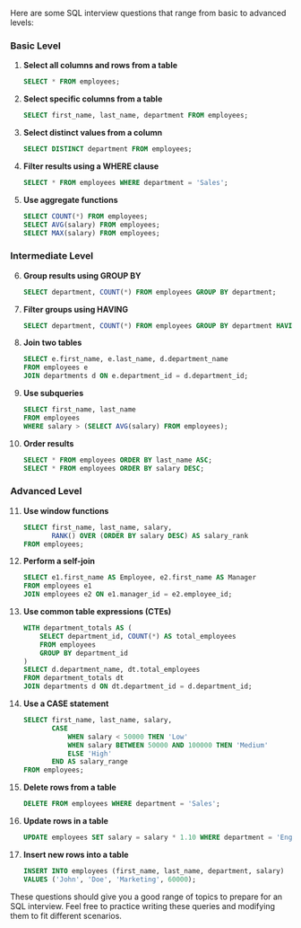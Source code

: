 Here are some SQL interview questions that range from basic to advanced levels:

### Basic Level

1. **Select all columns and rows from a table**
   ```sql
   SELECT * FROM employees;
   ```

2. **Select specific columns from a table**
   ```sql
   SELECT first_name, last_name, department FROM employees;
   ```

3. **Select distinct values from a column**
   ```sql
   SELECT DISTINCT department FROM employees;
   ```

4. **Filter results using a WHERE clause**
   ```sql
   SELECT * FROM employees WHERE department = 'Sales';
   ```

5. **Use aggregate functions**
   ```sql
   SELECT COUNT(*) FROM employees;
   SELECT AVG(salary) FROM employees;
   SELECT MAX(salary) FROM employees;
   ```

### Intermediate Level

6. **Group results using GROUP BY**
   ```sql
   SELECT department, COUNT(*) FROM employees GROUP BY department;
   ```

7. **Filter groups using HAVING**
   ```sql
   SELECT department, COUNT(*) FROM employees GROUP BY department HAVING COUNT(*) > 10;
   ```

8. **Join two tables**
   ```sql
   SELECT e.first_name, e.last_name, d.department_name 
   FROM employees e
   JOIN departments d ON e.department_id = d.department_id;
   ```

9. **Use subqueries**
   ```sql
   SELECT first_name, last_name 
   FROM employees 
   WHERE salary > (SELECT AVG(salary) FROM employees);
   ```

10. **Order results**
    ```sql
    SELECT * FROM employees ORDER BY last_name ASC;
    SELECT * FROM employees ORDER BY salary DESC;
    ```

### Advanced Level

11. **Use window functions**
    ```sql
    SELECT first_name, last_name, salary, 
           RANK() OVER (ORDER BY salary DESC) AS salary_rank 
    FROM employees;
    ```

12. **Perform a self-join**
    ```sql
    SELECT e1.first_name AS Employee, e2.first_name AS Manager 
    FROM employees e1
    JOIN employees e2 ON e1.manager_id = e2.employee_id;
    ```

13. **Use common table expressions (CTEs)**
    ```sql
    WITH department_totals AS (
        SELECT department_id, COUNT(*) AS total_employees 
        FROM employees 
        GROUP BY department_id
    )
    SELECT d.department_name, dt.total_employees
    FROM department_totals dt
    JOIN departments d ON dt.department_id = d.department_id;
    ```

14. **Use a CASE statement**
    ```sql
    SELECT first_name, last_name, salary,
           CASE 
               WHEN salary < 50000 THEN 'Low'
               WHEN salary BETWEEN 50000 AND 100000 THEN 'Medium'
               ELSE 'High'
           END AS salary_range
    FROM employees;
    ```

15. **Delete rows from a table**
    ```sql
    DELETE FROM employees WHERE department = 'Sales';
    ```

16. **Update rows in a table**
    ```sql
    UPDATE employees SET salary = salary * 1.10 WHERE department = 'Engineering';
    ```

17. **Insert new rows into a table**
    ```sql
    INSERT INTO employees (first_name, last_name, department, salary) 
    VALUES ('John', 'Doe', 'Marketing', 60000);
    ```

These questions should give you a good range of topics to prepare for an SQL interview. Feel free to practice writing these queries and modifying them to fit different scenarios.
